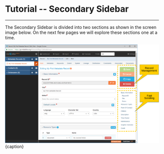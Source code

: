 # Tutorial -- Secondary Sidebar
---

The <span class="md-window">Secondary Sidebar</span> is divided into two sections as shown in the screen image below.  On the next few pages we will explore these sections one at a time. 

![The Secondary Sidebar](/assets/tutorial/secondary-sidebar.png){caption}



